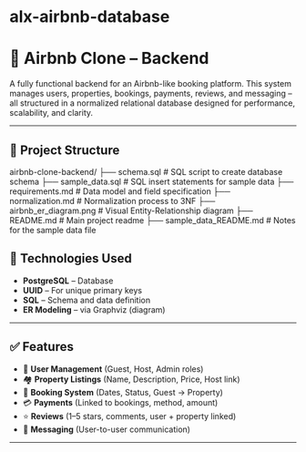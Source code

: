 # alx-airbnb-database 

# 🏡 Airbnb Clone – Backend

A fully functional backend for an Airbnb-like booking platform.
This system manages users, properties, bookings, payments, reviews, and messaging – all structured in a normalized relational database designed for performance, scalability, and clarity.

---

## 📁 Project Structure

airbnb-clone-backend/
├── schema.sql               # SQL script to create database schema
├── sample_data.sql          # SQL insert statements for sample data
├── requirements.md          # Data model and field specification
├── normalization.md         # Normalization process to 3NF
├── airbnb_er_diagram.png    # Visual Entity-Relationship diagram
├── README.md                # Main project readme
├── sample_data_README.md    # Notes for the sample data file


## 🔧 Technologies Used

* **PostgreSQL** – Database
* **UUID** – For unique primary keys
* **SQL** – Schema and data definition
* **ER Modeling** – via Graphviz (diagram)


---

## ✅ Features

* 👤 **User Management** (Guest, Host, Admin roles)
* 🏘️ **Property Listings** (Name, Description, Price, Host link)
* 📅 **Booking System** (Dates, Status, Guest → Property)
* 💳 **Payments** (Linked to bookings, method, amount)
* ⭐ **Reviews** (1–5 stars, comments, user + property linked)
* 💬 **Messaging** (User-to-user communication)

---




